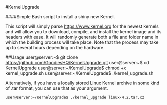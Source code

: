 #KernelUpgrade

####Simple Bash script to install a shiny new Kernel.

This script will simply parse https://www.kernel.org for the newest kernels and will allow you to download, compile, and install the kernel image and its headers with ease. It will randomly generate both a file and folder name in which the building process will take place. Note that the process may take up to several hours depending on the hardware.

##Usage
	user@server:~$ git clone https://github.com/GoodiesHQ/KernelUpgrade.git
	user@server:~$ cd KernelUpgrade
	user@server:~/KernelUpgrade$ chmod +x kernel_upgrade.sh
	user@server:~/KernelUpgrade$ ./kernel_upgrade.sh
	
Alternatively, if you have a locally stored Linux Kernel archive in some kind of .tar format, you can use that as your argument.

	user@server:~/KernelUpgrade$ ./kernel_upgrade linux-4.2.tar.xz
